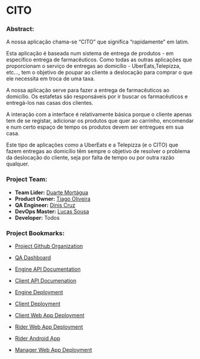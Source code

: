 # CITO

### Abstract:
A nossa aplicação chama-se “CITO” que significa “rapidamente” em latim.

Esta aplicação é baseada num sistema de entrega de produtos - em específico entrega de farmacêuticos. Como todas as outras aplicações que proporcionam o serviço de entregas ao domicílio - UberEats,Telepizza, etc…, tem o objetivo de poupar ao cliente a deslocação para comprar
o que ele necessita em troca de uma taxa.

A nossa aplicação serve para fazer a entrega de farmacêuticos ao domicílio. Os estafetas são responsáveis por ir buscar os farmacêuticos e entregá-los nas casas dos clientes.

A interação com a interface é relativamente básica porque o cliente apenas tem de se registar, adicionar os produtos que quer ao carrinho, encomendar e num certo espaço de tempo os produtos devem
ser entregues em sua casa.

Este tipo de aplicações como a UberEats e a Telepizza (e o CITO) que fazem entregas ao domicílio têm sempre o objetivo de resolver o problema da deslocação do cliente, seja por
falta de tempo ou por outra razão qualquer.

### Project Team:

- **Team Lider:** [Duarte Mortágua](https://github.com/DNTM2802)
- **Product Owner:** [Tiago Oliveira](https://github.com/TiagoOliveira0)
- **QA Engineer:** [Dinis Cruz](https://github.com/Barroqueiro)
- **DevOps Master:** [Lucas Sousa](https://github.com/l-sousa)
- **Developer:** Todos

### Project Bookmarks:

- [Project Github Organization](https://github.com/92963-93080-93456-93019)
- [QA Dashboard](https://sonarcloud.io/organizations/92963-93080-93456-93019-1/projects)

- [Engine API Documentation](https://cito-engine.herokuapp.com/swagger-ui/index.html?configUrl=/v3/api-docs/swagger-config#/)
- [Client API Documenation](https://cito-client.herokuapp.com/swagger-ui/index.html?configUrl=/v3/api-docs/swagger-config#/)

- [Engine Deployment](https://cito-engine.herokuapp.com/)
- [Client Deployment](https://cito-client.herokuapp.com/)
- [Client Web App Deployment](https://cito-client-app.herokuapp.com/)
- [Rider Web App Deployment](https://cito-rider-app.herokuapp.com/)
- [Rider Android App](https://drive.google.com/file/d/1_nTussRVFtFdjtY_1BaE69ylC_ZjLIln/view?usp=sharing)
- [Manager Web App Deployment](https://cito-manager-app.herokuapp.com/)
